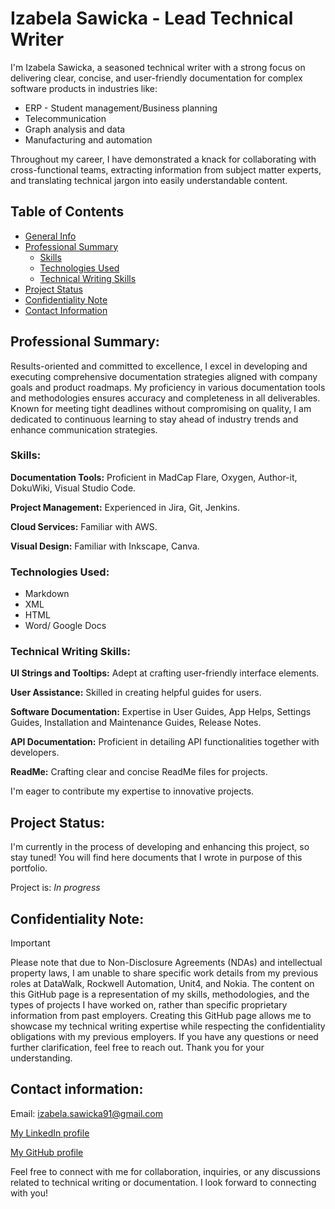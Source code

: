 # Izabela Sawicka - Lead Technical Writer
I'm Izabela Sawicka, a seasoned technical writer with a strong focus on delivering clear, concise, and user-friendly documentation for complex software products in industries like:
* ERP - Student management/Business planning
* Telecommunication
* Graph analysis and data
* Manufacturing and automation
  
Throughout my career, I have demonstrated a knack for collaborating with cross-functional teams, extracting information from subject matter experts, and translating technical jargon into easily understandable content.

## Table of Contents
* [General Info](##izabela-sawicka)
* [Professional Summary](##professional-summary)
  * [Skills](###skills)
  * [Technologies Used](###technologies-used)
  * [Technical Writing Skills](###technical-writing-skills)
* [Project Status](##project-status)
* [Confidentiality Note](##confidentiality-note)
* [Contact Information](##contact-information)
  
## Professional Summary:
Results-oriented and committed to excellence, I excel in developing and executing comprehensive documentation strategies aligned with company goals and product roadmaps. My proficiency in various documentation tools and methodologies ensures accuracy and completeness in all deliverables. Known for meeting tight deadlines without compromising on quality, I am dedicated to continuous learning to stay ahead of industry trends and enhance communication strategies.

### Skills:

**Documentation Tools:** Proficient in MadCap Flare, Oxygen, Author-it, DokuWiki, Visual Studio Code.

**Project Management:** Experienced in Jira, Git, Jenkins.

**Cloud Services:** Familiar with AWS.

**Visual Design:** Familiar with Inkscape, Canva.

### Technologies Used:
- Markdown
- XML
- HTML
- Word/ Google Docs

### Technical Writing Skills:

**UI Strings and Tooltips:** Adept at crafting user-friendly interface elements.

**User Assistance:** Skilled in creating helpful guides for users.

**Software Documentation:** Expertise in User Guides, App Helps, Settings Guides, Installation and Maintenance Guides, Release Notes.

**API Documentation:** Proficient in detailing API functionalities together with developers.

**ReadMe:** Crafting clear and concise ReadMe files for projects.

I'm eager to contribute my expertise to innovative projects.

## Project Status:
I'm currently in the process of developing and enhancing this project, so stay tuned! You will find here documents that I wrote in purpose of this portfolio. 

Project is: _In progress_ 

## Confidentiality Note:
> [!IMPORTANT]
> Please note that due to Non-Disclosure Agreements (NDAs) and intellectual property laws, I am unable to share specific work details from my previous roles at DataWalk, Rockwell Automation, Unit4, and Nokia. The content on this GitHub page is a representation of my skills, methodologies, and the types of projects I have worked on, rather than specific proprietary information from past employers. Creating this GitHub page allows me to showcase my technical writing expertise while respecting the confidentiality obligations with my previous employers. If you have any questions or need further clarification, feel free to reach out. Thank you for your understanding.

## Contact information:
Email: izabela.sawicka91@gmail.com

[My LinkedIn profile](https://www.linkedin.com/in/nowakowskaizabela/)

[My GitHub profile](https://github.com/SawickaIzabela/)

Feel free to connect with me for collaboration, inquiries, or any discussions related to technical writing or documentation. I look forward to connecting with you!
